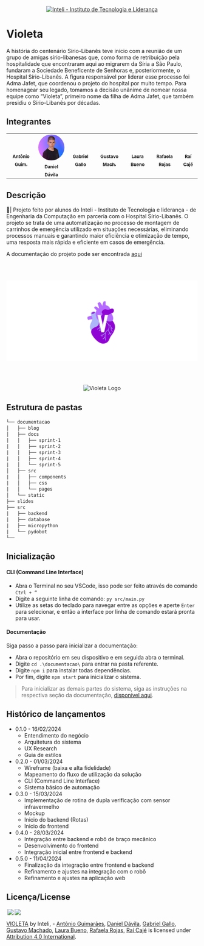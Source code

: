 <p align="center">
<a href= "https://www.inteli.edu.br/"> <img src="https://github.com/Inteli-College/2024-T0008-EC05-G03/assets/85657433/afc793e7-2a20-4207-8832-0c998187c537" alt="Inteli - Instituto de Tecnologia e Liderança" border="0"></a>
</p>

# Violeta

A história do centenário Sírio-Libanês teve início com a reunião de um grupo de amigas sírio-libanesas que, como forma de retribuição pela hospitalidade que encontraram aqui ao migrarem da Síria a São Paulo, fundaram a Sociedade Beneficente de Senhoras e, posteriormente, o Hospital Sírio-Libanês. A figura responsável por liderar esse processo foi Adma Jafet, que coordenou o projeto do hospital por muito tempo. Para homenagear seu legado, tomamos a decisão unânime de nomear nossa equipe como “Violeta”, primeiro nome da filha de Adma Jafet, que também presidiu o Sírio-Libanês por décadas. 

## Integrantes

<div align="center">
  <table>
    <tr>
        <td align="center"><a href="https://www.linkedin.com/in/antonio-guimar%C3%A3es-2bb961264/?utm_source=share&utm_campaign=share_via&utm_content=profile&utm_medium=ios_app"><img style="border-radius: 50%;" src="https://media.licdn.com/dms/image/D4D03AQHWhBcP5iT58g/profile-displayphoto-shrink_400_400/0/1703212257337?e=1713398400&v=beta&t=WRd1E-gVuED-3b2QlNbsr9y3Lo_ei1IAX9qOeFnW604" width="100px;" alt=""/><br><sub><b>Antônio Guim.</b></sub></a></td>
        <td align="center"><a href="https://github.com/danielquintaos/"><img style="border-radius: 50%;" src="documentacao/static/img/foto_readme_daniel.png" width="100px;" alt=""/><br><sub><b>Daniel Dávila</b></sub></a></td>
        <td align="center"><a href="https://www.linkedin.com/in/gabriel-gallo-m-coutinho-443809232/"><img width="100px;" style="border-radius: 50%;" src="https://media.licdn.com/dms/image/D4E03AQGQ_hxvNv8a2w/profile-displayphoto-shrink_400_400/0/1665073284301?e=1713398400&v=beta&t=vSjdrwn6EN5rastLxXhRpe2v_fOYdVBWNQk0u88EGjk" width="100px;" alt=""/><br><sub><b>Gabriel Gallo</b></sub></a></td>
        <td align="center"><a href="https://www.linkedin.com/in/gustavo-machado-esteves-453b81248/"><img style="border-radius: 40%;" src="https://media.licdn.com/dms/image/D4D03AQGRBGd3mca65w/profile-displayphoto-shrink_400_400/0/1680902358907?e=1713398400&v=beta&t=Zn0wiOjL-tkRTHwya5YMgIAKG9qdAlfSBwSS9XYb_0I" width="100px;" alt=""/><br><sub><b>Gustavo Mach.</b></sub></a></td>
        <td align="center"><a href="https://www.linkedin.com/in/laura-padilha-bueno-b358419a/"><img style="border-radius: 50%;" src="https://media.licdn.com/dms/image/D4D03AQEkJ_4KB1yIPg/profile-displayphoto-shrink_400_400/0/1676549303637?e=1713398400&v=beta&t=Uq4XjOE6SP5vpqWwL7ZCs9rng3Qw3P9_Bv0l0G-X7H0" width="100px;" alt=""/><br><sub><b>Laura Bueno</b></sub></a></td>
        <td align="center"><a href="https://www.linkedin.com/in/rafaelarojas/"><img style="border-radius: 50%;" src="https://media.licdn.com/dms/image/D4D03AQEZUiXhFkM1SQ/profile-displayphoto-shrink_400_400/0/1685488274068?e=1713398400&v=beta&t=rmHLSLhCsESM4sFShzOKIXCU-QnQTQW6DmtUyUb_xuw" width="100px;" alt=""/><br><sub><b>Rafaela Rojas</b></sub></a></td>
        <td align="center"><a href="https://www.linkedin.com/in/raideoliveira/"><img style="border-radius: 50%;" src="https://media.licdn.com/dms/image/D4D03AQFhzE76WLNEPw/profile-displayphoto-shrink_400_400/0/1679028191364?e=1713398400&v=beta&t=oR2IPIj1W6WP2SOkb2i2l7yRSgVSplk-yHAXtDhcW1Y" width="100px;" alt=""/><br><sub><b>Raí Cajé</b></sub></a></td>
    </tr>
  </table>
</div>

## Descrição 

📜| Projeto feito por alunos do Inteli - Instituto de Tecnologia e liderança - de Engenharia da Computação em parceria com o Hospital Sírio-Libanês. O projeto se trata de uma automatização no processo de montagem de carrinhos de emergência utilizado em situações necessárias, eliminando processos manuais e garantindo maior eficiência e otimização de tempo, uma resposta mais rápida e eficiente em casos de emergência.

A documentação do projeto pode ser encontrada [aqui](https://inteli-college.github.io/2024-T0008-EC05-G03/)

<br><br>
<p align="center">

<img src="documentacao/static/img/logo-violeta.png" align="center" alt="Violeta Logo" border="0">

<br><br>
<p align="center">

<img src="documentacao/static/img/video_verificacao.gif" align="center" alt="Violeta Logo" border="0">



##  Estrutura de pastas

```
└── documentacao
│   ├── blog
│   ├── docs
|   │   ├── sprint-1
|   │   ├── sprint-2
|   │   ├── sprint-3 
|   │   ├── sprint-4 
|   │   └── sprint-5
│   ├── src
|   │   ├── components
|   │   ├── css
|   │   └── pages
│   └── static
├── slides
├── src
|   ├── backend
|   ├── database
|   ├── micropython
|   └── pydobot
└──
```


## Inicialização

#### CLI (Command Line Interface)

- Abra o Terminal no seu VSCode, isso pode ser feito através do comando ```Ctrl + “```
- Digite a seguinte linha de comando:
```py src/main.py```
- Utilize as setas do teclado para navegar entre as opções e aperte ```Enter``` para selecionar, e então a interface por linha de comando estará pronta para usar.

#### Documentação

Siga passo a passo para inicializar a documentação:

- Abra o repositório em seu dispositivo e em seguida abra o terminal.
- Digite ```cd .\documentacao\``` para entrar na pasta referente.
- Digite ```npm i``` para instalar todas dependências.
- Por fim, digite ```npm start``` para inicializar o sistema.

> Para inicializar as demais partes do sistema, siga as instruções na respectiva seção da documentação, [disponível aqui](https://inteli-college.github.io/2024-T0008-EC05-G03/sprint-4/inicializacao).

## Histórico de lançamentos

- 0.1.0 - 16/02/2024
  - Entendimento do negócio
  - Arquitetura do sistema
  - UX Research
  - Guia de estilos
- 0.2.0 - 01/03/2024
  - Wireframe (baixa e alta fidelidade)
  - Mapeamento do fluxo de utilização da solução
  - CLI (Command Line Interface)
  - Sistema básico de automação
- 0.3.0 - 15/03/2024
  - Implementação de rotina de dupla verificação com sensor infravermelho
  - Mockup 
  - Inicio do backend (Rotas)
  - Inicio do frontend
- 0.4.0 - 28/03/2024
  - Integração entre backend e robô de braço mecânico
  - Desenvolvimento do frontend
  - Integração inicial entre frontend e backend
- 0.5.0 - 11/04/2024
  - Finalização da integração entre frontend e backend
  - Refinamento e ajustes na integração com o robô
  - Refinamento e ajustes na aplicação web

##  Licença/License

<img style="height:22px!important;margin-left:3px;vertical-align:text-bottom;" src="https://mirrors.creativecommons.org/presskit/icons/cc.svg?ref=chooser-v1"><img style="height:22px!important;margin-left:3px;vertical-align:text-bottom;" src="https://mirrors.creativecommons.org/presskit/icons/by.svg?ref=chooser-v1"><p xmlns:cc="http://creativecommons.org/ns#" xmlns:dct="http://purl.org/dc/terms/"><a property="dct:title" rel="cc:attributionURL" href="https://github.com/Inteli-College/2024-T0008-EC05-G03">VIOLETA</a> by <a rel="cc:attributionURL dct:creator" property="cc:attributionName">Inteli, - <a href="https://www.linkedin.com/in/antonio-guimar%C3%A3es-2bb961264/?utm_source=share&utm_campaign=share_via&utm_content=profile&utm_medium=ios_app">Antônio Guimarães</a>, <a href="https://github.com/danielquintaos">Daniel Dávila</a>, <a href="https://www.linkedin.com/in/gabriel-gallo-m-coutinho-443809232/">Gabriel Gallo</a>, <a href="https://www.linkedin.com/in/gustavo-machado-esteves-453b81248/">Gustavo Machado</a>, <a href="https://www.linkedin.com/in/laura-padilha-bueno-b358419a/">Laura Bueno</a>, <a href="https://www.linkedin.com/in/rafaelarojas/">Rafaela Rojas</a>,  <a href="https://www.linkedin.com/in/raideoliveira/">Raí Cajé</a> </a> is licensed under <a href="http://creativecommons.org/licenses/by/4.0/?ref=chooser-v1" target="_blank" rel="license noopener noreferrer" style="display:inline-block;">Attribution 4.0 International</a>.</p>
